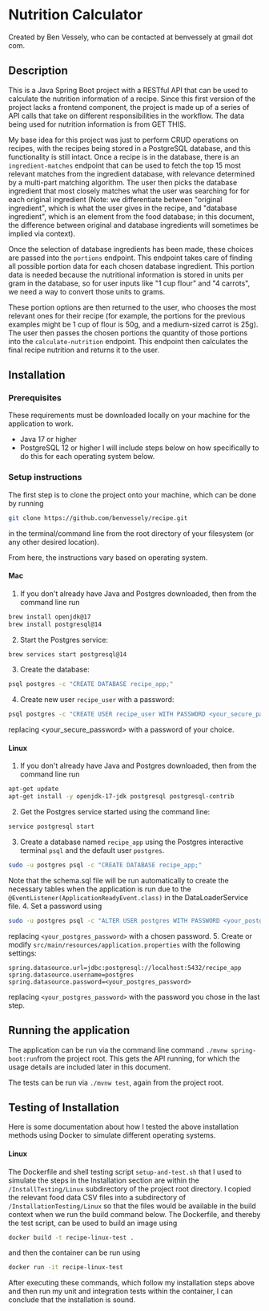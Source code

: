 # Nutrition Calculator
Created by Ben Vessely, who can be contacted at benvessely at gmail dot com. 

## Description 
This is a Java Spring Boot project with a RESTful API that can be used to calculate the nutrition information of a recipe. Since this first version of the project lacks a frontend component, the project is made up of a series of API calls that take on different responsibilities in the workflow. The data being used for nutrition information is from GET THIS. 

My base idea for this project was just to perform CRUD operations on recipes, with the recipes being stored in a PostgreSQL database, and this functionality is still intact. Once a recipe is in the database, there is an `ingredient-matches` endpoint that can be used to fetch the top 15 most relevant matches from the ingredient database, with relevance determined by a multi-part matching algorithm. The user then picks the database ingredient that most closely matches what the user was searching for for each original ingredient (Note: we differentiate between "original ingredient", which is what the user gives in the recipe, and "database ingredient", which is an element from the food database; in this document, the difference between original and database ingredients will sometimes be implied via context). 

Once the selection of database ingredients has been made, these choices are passed into the `portions` endpoint. This endpoint takes care of finding all possible portion data for each chosen database ingredient. This portion data is needed because the nutritional information is stored in units per gram in the database, so for user inputs like "1 cup flour" and "4 carrots", we need a way to convert those units to grams. 

These portion options are then returned to the user, who chooses the most relevant ones for their recipe (for example, the portions for the previous examples might be 1 cup of flour is 50g, and a medium-sized carrot is 25g). The user then passes the chosen portions the quantity of those portions into the `calculate-nutrition` endpoint. This endpoint then calculates the final recipe nutrition and returns it to the user.

## Installation


### Prerequisites
These requirements must be downloaded locally on your machine for the application to work. 
- Java 17 or higher
- PostgreSQL 12 or higher
I will include steps below on how specifically to do this for each operating system below.

### Setup instructions
The first step is to clone the project onto your machine, which can be done by running
```bash
git clone https://github.com/benvessely/recipe.git
```
in the terminal/command line from the root directory of your filesystem (or any other desired location). 

From here, the instructions vary based on operating system. 

#### Mac
1. If you don't already have Java and Postgres downloaded, then from the command line run
```bash
brew install openjdk@17
brew install postgresql@14
```
2. Start the Postgres service:
```bash 
brew services start postgresql@14
```
3. Create the database:
```bash
psql postgres -c "CREATE DATABASE recipe_app;"
```
4. Create new user `recipe_user` with a password:  
```bash
psql postgres -c "CREATE USER recipe_user WITH PASSWORD <your_secure_password>;"
```
replacing <your_secure_password> with a password of your choice. 






#### Linux

1. If you don't already have Java and Postgres downloaded, then from the command line run 
```bash
apt-get update
apt-get install -y openjdk-17-jdk postgresql postgresql-contrib 
```
2. Get the Postgres service started using the command line:
```bash
service postgresql start
```
3. Create a database named `recipe_app` using the Postgres interactive terminal `psql` and the default user `postgres`.  
```bash
sudo -u postgres psql -c "CREATE DATABASE recipe_app;"
```
Note that the schema.sql file will be run automatically to create the necessary tables when the application is run due to the `@EventListener(ApplicationReadyEvent.class)` in the DataLoaderService file. 
4. Set a password using 
```bash
sudo -u postgres psql -c "ALTER USER postgres WITH PASSWORD <your_postgres_password>;"
```
replacing `<your_postgres_password>` with a chosen password. 
5. Create or modify `src/main/resources/application.properties` with the following settings:
```properties
spring.datasource.url=jdbc:postgresql://localhost:5432/recipe_app
spring.datasource.username=postgres
spring.datasource.password=<your_postgres_password>
```
replacing `<your_postgres_password>` with the password you chose in the last step. 




## Running the application

The application can be run via the command line command `./mvnw spring-boot:run`from the project root. This gets the API running, for which the usage details are included later in this document. 

The tests can be run via `./mvnw test`, again from the project root. 


## Testing of Installation

Here is some documentation about how I tested the above installation methods using Docker to simulate different operating systems.

#### Linux

The Dockerfile and shell testing script `setup-and-test.sh` that I used to simulate the steps in the Installation section are within the `/InstallTesting/Linux` subdirectory of the project root directory. I copied the relevant food data CSV files into a subdirectory of `/InstallationTesting/Linux` so that the files would be available in the build context when we run the build command below. The Dockerfile, and thereby the test script, can be used to build an image using
```bash
docker build -t recipe-linux-test .
```
and then the container can be run using
```bash
docker run -it recipe-linux-test
```
After executing these commands, which follow my installation steps above and then run my unit and integration tests within the container, I can conclude that the installation is sound.  
